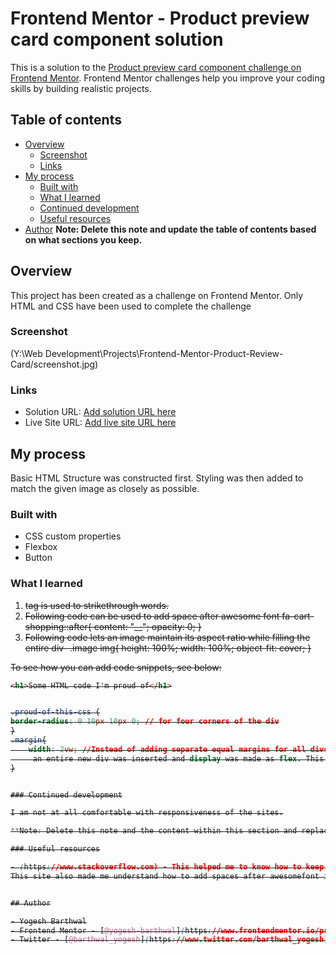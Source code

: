 # Frontend Mentor - Product preview card component solution

This is a solution to the [Product preview card component challenge on Frontend Mentor](https://www.frontendmentor.io/challenges/product-preview-card-component-GO7UmttRfa). Frontend Mentor challenges help you improve your coding skills by building realistic projects. 

## Table of contents

- [Overview](#overview)
  - [Screenshot](#screenshot)
  - [Links](#links)
- [My process](#my-process)
  - [Built with](#built-with)
  - [What I learned](#what-i-learned)
  - [Continued development](#continued-development)
  - [Useful resources](#useful-resources)
- [Author](#author)
**Note: Delete this note and update the table of contents based on what sections you keep.**

## Overview
This project has been created as a challenge on Frontend Mentor.
Only HTML and CSS have been used to complete the challenge

### Screenshot

(Y:\Web Development\Projects\Frontend-Mentor-Product-Review-Card/screenshot.jpg)


### Links

- Solution URL: [Add solution URL here](https://your-solution-url.com)
- Live Site URL: [Add live site URL here](https://your-live-site-url.com)

## My process
Basic HTML Structure was constructed first. 
Styling was then added to match the given image as closely as possible.
### Built with

- CSS custom properties
- Flexbox
- Button

### What I learned
1. <s> tag is used to strikethrough words.
2. Following code can be used to add space after awesome font
 fa-cart-shopping::after{
    content: "__";
    opacity: 0;
}
3. Following code lets an image maintain its aspect ratio while filling the entire div-
.image img{
    height: 100%;
    width: 100%;
    object-fit: cover;
}




To see how you can add code snippets, see below:

```html
<h1>Some HTML code I'm proud of</h1>
```
```css

.proud-of-this-css {
border-radius: 0 10px 10px 0; // for four corners of the div
}
.margin{
    width: 2vw; //Instead of adding separate equal margins for all divs,
     an entire new div was inserted and display was made as flex. This created equal margins for all divs on LHS
}


### Continued development

I am not at all comfortable with responsiveness of the sites.

**Note: Delete this note and the content within this section and replace with your own plans for continued development.**

### Useful resources

- (https://www.stackoverflow.com) - This helped me to know how to keep maintain the aspect ratio of an image while it fills the entire div.
This site also made me understand how to add spaces after awesomefont icons


## Author

- Yogesh Barthwal
- Frontend Mentor - [@yogesh-barthwal](https://www.frontendmentor.io/profile/yogesh-barthwal)
- Twitter - [@barthwal_yogesh](https://www.twitter.com/barthwal_yogesh)


